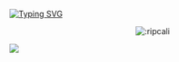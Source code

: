 <a href="https://git.io/typing-svg"><img src="https://readme-typing-svg.herokuapp.com?font=Roboto+Mono&duration=2000&pause=243&color=F7F7F7&center=true&vCenter=true&width=710&height=102&lines=hi+lol;im+a+developer+that+wont+change+the+world;currently+focusing+on+python,+javascript,+and+TS;cupids;cali+always+on+top;%3C33" alt="Typing SVG" /></a>


<p align="center">

  
  
  </a>
</p>

<p align="center">


</p>



<p align="center"><img src="https://count.getloli.com/get/@:ripcali" alt=":ripcali" /></p>


<a href="https://github.com/am9ri"><img src="https://github-readme-stats.vercel.app/api?username=am9ri&bg_color=30,000,000&title_color=fff&text_color=fff"></img></a>
